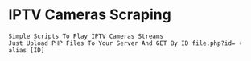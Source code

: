 # IPTV Cameras Scraping
    Simple Scripts To Play IPTV Cameras Streams
    Just Upload PHP Files To Your Server And GET By ID file.php?id= + alias [ID]
